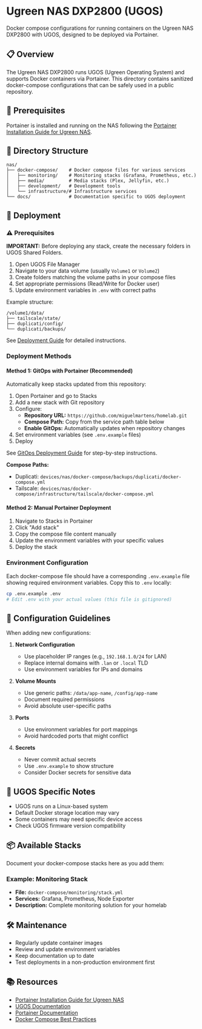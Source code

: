# Ugreen NAS DXP2800 (UGOS)

Docker compose configurations for running containers on the Ugreen NAS DXP2800 with UGOS, designed to be deployed via Portainer.

## 📋 Overview

The Ugreen NAS DXP2800 runs UGOS (Ugreen Operating System) and supports Docker containers via Portainer. This directory contains sanitized docker-compose configurations that can be safely used in a public repository.

## 🎯 Prerequisites

Portainer is installed and running on the NAS following the [Portainer Installation Guide for Ugreen NAS](https://mariushosting.com/how-to-install-portainer-on-your-ugreen-nas/).

## 📁 Directory Structure

```
nas/
├── docker-compose/    # Docker compose files for various services
│   ├── monitoring/    # Monitoring stacks (Grafana, Prometheus, etc.)
│   ├── media/         # Media stacks (Plex, Jellyfin, etc.)
│   ├── development/   # Development tools
│   └── infrastructure/# Infrastructure services
└── docs/              # Documentation specific to UGOS deployment
```

## 🚀 Deployment

### ⚠️ Prerequisites

**IMPORTANT:** Before deploying any stack, create the necessary folders in UGOS Shared Folders.

1. Open UGOS File Manager
2. Navigate to your data volume (usually `Volume1` or `Volume2`)
3. Create folders matching the volume paths in your compose files
4. Set appropriate permissions (Read/Write for Docker user)
5. Update environment variables in `.env` with correct paths

Example structure:
```
/volume1/data/
├── tailscale/state/
├── duplicati/config/
└── duplicati/backups/
```

See [Deployment Guide](docs/DEPLOYMENT.md#important-create-shared-folders-before-deployment) for detailed instructions.

### Deployment Methods

#### Method 1: GitOps with Portainer (Recommended)

Automatically keep stacks updated from this repository:

1. Open Portainer and go to Stacks
2. Add a new stack with Git repository
3. Configure:
   - **Repository URL:** `https://github.com/miguelmartens/homelab.git`
   - **Compose Path:** Copy from the service path table below
   - **Enable GitOps:** Automatically updates when repository changes
4. Set environment variables (see `.env.example` files)
5. Deploy

See [GitOps Deployment Guide](docs/GITOPS.md) for step-by-step instructions.

**Compose Paths:**
- Duplicati: `devices/nas/docker-compose/backups/duplicati/docker-compose.yml`
- Tailscale: `devices/nas/docker-compose/infrastructure/tailscale/docker-compose.yml`

#### Method 2: Manual Portainer Deployment

1. Navigate to Stacks in Portainer
2. Click "Add stack"
3. Copy the compose file content manually
4. Update the environment variables with your specific values
5. Deploy the stack

### Environment Configuration

Each docker-compose file should have a corresponding `.env.example` file showing required environment variables. Copy this to `.env` locally:

```bash
cp .env.example .env
# Edit .env with your actual values (this file is gitignored)
```

## 📝 Configuration Guidelines

When adding new configurations:

1. **Network Configuration**
   - Use placeholder IP ranges (e.g., `192.168.1.0/24` for LAN)
   - Replace internal domains with `.lan` or `.local` TLD
   - Use environment variables for IPs and domains

2. **Volume Mounts**
   - Use generic paths: `/data/app-name`, `/config/app-name`
   - Document required permissions
   - Avoid absolute user-specific paths

3. **Ports**
   - Use environment variables for port mappings
   - Avoid hardcoded ports that might conflict

4. **Secrets**
   - Never commit actual secrets
   - Use `.env.example` to show structure
   - Consider Docker secrets for sensitive data

## 🔧 UGOS Specific Notes

- UGOS runs on a Linux-based system
- Default Docker storage location may vary
- Some containers may need specific device access
- Check UGOS firmware version compatibility

## 📦 Available Stacks

Document your docker-compose stacks here as you add them:

### Example: Monitoring Stack
- **File:** `docker-compose/monitoring/stack.yml`
- **Services:** Grafana, Prometheus, Node Exporter
- **Description:** Complete monitoring solution for your homelab

## 🛠️ Maintenance

- Regularly update container images
- Review and update environment variables
- Keep documentation up to date
- Test deployments in a non-production environment first

## 📚 Resources

- [Portainer Installation Guide for Ugreen NAS](https://mariushosting.com/how-to-install-portainer-on-your-ugreen-nas/)
- [UGOS Documentation](https://www.ugreen.com/support)
- [Portainer Documentation](https://docs.portainer.io)
- [Docker Compose Best Practices](https://docs.docker.com/compose/production/)


